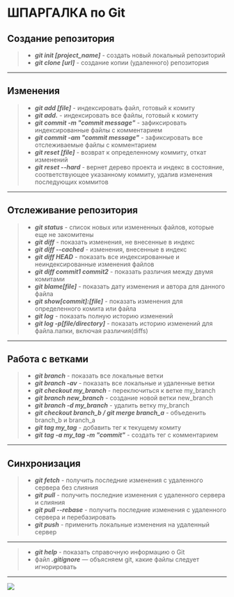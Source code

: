 # ШПАРГАЛКА по Git  

## Создание репозитория  
>+ ***git init [project_name]*** - создать новый локальный репозиторий  
>+ ***git clone [url]*** - создание копии (удаленного) репозитория
____
## Изменения 
>+ ***git add [file]*** - индексировать файл, готовый к комиту    
>+ ***git add.*** - индексировать все файлы, готовый к комиту  
>+ ***git commit -m "commit message"*** - зафиксировать индексированные файлы с комментарием  
>+ ***git commit -am "commit message"*** - зафиксировать все отслеживаемые файлы с комментарием   
>+ ***git reset [file]*** - возврат к определенному коммиту, откат изменений
>+ ***git reset --hard*** - вернет дерево проекта и индекс в состояние, соответствующее указанному коммиту, удалив изменения последующих коммитов
____
## Отслеживание репозитория  
>+ ***git status*** - список новых или измененных файлов, которые еще не закомитены    
>+ ***git diff*** - показать изменения, не внесенные в индекс  
>+ ***git diff --cached*** - изменения, внесенные в индекс  
>+ ***git diff HEAD*** - показать все индексированные и неиндексированные изменения файлов  
>+ ***git diff commit1 commit2*** - показать различия между двумя комитами  
>+ ***git blame[file]*** - показать дату изменения и автора для данного файла  
>+ ***git show[commit]:[file]*** - показать изменения для определенного комита или файла  
>+ ***git log*** - показать полную историю изменений  
>+ ***git log -p[file/directory]*** - показать историю изменений для файла.папки, включая различия(diffs)  
____
## Работа с ветками      
>+ ***git branch*** - показать все локальные ветки    
>+ ***git branch -av*** - показать все локальные и удаленные ветки    
>+ ***git checkout my_branch*** - переключиться к ветке my_branch     
>+ ***git branch new_branch*** - создание новой ветки new_branch    
>+ ***git branch -d my_branch*** - удалить ветку my_branch    
>+ ***git checkout branch_b / git merge branch_a*** - объеденить branch_b и branch_a    
>+ ***git tag my_tag*** - добавить тег к текущему комиту  
>+ ***git tag -a my_tag -m "commit"*** -  cоздать тeг c комментарием    
____
## Синхронизация  
>+ ***git fetch*** - получить последние изменения с удаленного сервера без слияния     
>+ ***git pull*** - получить последние изменения с удаленного сервера и слияния    
>+ ***git pull --rebase*** - получить последние изменения с удаленного сервера и перебазировать  
>+ ***git push*** - применить локальные изменения на удаленный сервер    
____
>+ ***git help*** - показать справочную информацию о Git  
>+ файл ***.gitignore*** — объясняем git, какие файлы следует игнорировать  
____
![](https://github.com/Dv-nn/USE-Git/blob/main/git.jpg)  
